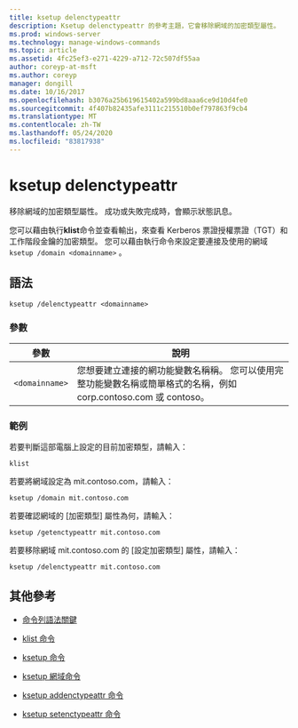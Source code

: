 ```yaml
---
title: ksetup delenctypeattr
description: Ksetup delenctypeattr 的參考主題，它會移除網域的加密類型屬性。
ms.prod: windows-server
ms.technology: manage-windows-commands
ms.topic: article
ms.assetid: 4fc25ef3-e271-4229-a712-72c507df55aa
author: coreyp-at-msft
ms.author: coreyp
manager: dongill
ms.date: 10/16/2017
ms.openlocfilehash: b3076a25b619615402a599bd8aaa6ce9d10d4fe0
ms.sourcegitcommit: 4f407b82435afe3111c215510b0ef797863f9cb4
ms.translationtype: MT
ms.contentlocale: zh-TW
ms.lasthandoff: 05/24/2020
ms.locfileid: "83817938"
---
```

# <a name="ksetup-delenctypeattr"></a>ksetup delenctypeattr

移除網域的加密類型屬性。 成功或失敗完成時，會顯示狀態訊息。

您可以藉由執行**klist**命令並查看輸出，來查看 Kerberos 票證授權票證（TGT）和工作階段金鑰的加密類型。 您可以藉由執行命令來設定要連接及使用的網域 `ksetup /domain <domainname>` 。

## <a name="syntax"></a>語法

```
ksetup /delenctypeattr <domainname>
```

### <a name="parameters"></a>參數

| 參數 | 說明 |
| ----------| ----------- |
| `<domainname>` | 您想要建立連接的網功能變數名稱稱。 您可以使用完整功能變數名稱或簡單格式的名稱，例如 corp.contoso.com 或 contoso。 |

### <a name="examples"></a>範例

若要判斷這部電腦上設定的目前加密類型，請輸入：

```
klist
```

若要將網域設定為 mit.contoso.com，請輸入：

```
ksetup /domain mit.contoso.com
```

若要確認網域的 [加密類型] 屬性為何，請輸入：

```
ksetup /getenctypeattr mit.contoso.com
```

若要移除網域 mit.contoso.com 的 [設定加密類型] 屬性，請輸入：

```
ksetup /delenctypeattr mit.contoso.com
```

## <a name="additional-references"></a>其他參考

- [命令列語法關鍵](command-line-syntax-key.md)

- [klist 命令](klist.md)

- [ksetup 命令](ksetup.md)

- [ksetup 網域命令](ksetup-domain.md)

- [ksetup addenctypeattr 命令](ksetup-addenctypeattr.md)

- [ksetup setenctypeattr 命令](ksetup-setenctypeattr.md)
